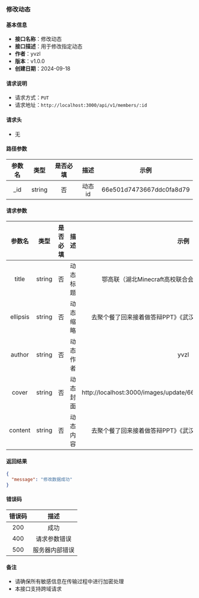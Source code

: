 ### 修改动态

#### 基本信息

- **接口名称**：修改动态
- **接口描述**：用于修改指定动态
- **作者**：yvzl
- **版本**：v1.0.0
- **创建日期**：2024-09-18

#### 请求说明

- 请求方式：`PUT`
- 请求地址：`http://localhost:3000/api/v1/members/:id`

#### 请求头

- 无

#### 路径参数

| 参数名 | 类型 | 是否必填 | 描述 | 示例 |
| :----: | :----: | :----: | :----: | :----: |
| _id | string | 否 | 动态id | 66e501d7473667ddc0fa8d79 |

#### 请求参数

| 参数名 | 类型 | 是否必填 | 描述 | 示例 |
| :----: | :----: | :----: | :----: | :----: |
| title | string | 否 | 动态标题 | 鄂高联（湖北Minecraft高校联合会）首次线下活动成功举行！ |
| ellipsis | string | 否 | 动态缩略 | 去聚个餐了回来接着做答辩PPT》《武汉高校MC圈，华科独占半边天》 |
| author | string | 否 | 动态作者 | yvzl |
| cover | string | 否 | 动态封面 | http://localhost:3000/images/update/66d6f82f437e991c718204e4.jpg |
| content | string | 否 | 动态内容 | 去聚个餐了回来接着做答辩PPT》《武汉高校MC圈，华科独占半边天》 |

#### 返回结果

```json
{
  "message": "修改数据成功"
}
```

#### 错误码

| 错误码 | 描述 |
| :----: | :----: |
| 200 | 成功 |
| 400 | 请求参数错误 |
| 500 | 服务器内部错误 |

#### 备注
- 请确保所有敏感信息在传输过程中进行加密处理
- 本接口支持跨域请求